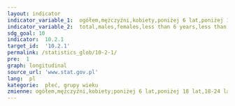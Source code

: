 ```yaml
---
layout: indicator
indicator_variable_1:  ogółem,mężczyźni,kobiety,poniżej 6 lat,poniżej 18 lat,18-24 lata,18-64 lata,60 lat i więcej,65 lat i więcej
indicator_variable_2:  total,males,females,less than 6 years,less than 18 years,18-24 years,18-64 years,60 years and more,65 years and more
sdg_goal: 10
indicator:  10.2.1
target_id:  '10.2.1'
permalink: /statistics_glob/10-2-1/
pre:  1
graph: longitudinal
source_url: 'www.stat.gov.pl'
lang:  pl
kategorie:  płeć, grupy wieku
zmienne: ogółem,mężczyźni,kobiety;poniżej 6 lat,poniżej 18 lat,18-24 lata,18-64 lata,60 lat i więcej,65 lat i więcej
---
```

